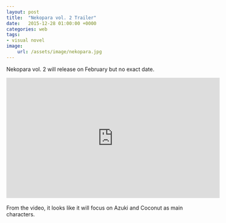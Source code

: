 ```yaml
---
layout: post
title:  "Nekopara vol. 2 Trailer"
date:   2015-12-28 01:00:00 +0000
categories: web
tags:
- visual novel
image:
    url: /assets/image/nekopara.jpg
---
```



Nekopara vol. 2 will release on February but no exact date.
<div class="videoWrapper">
<iframe width="560" height="315" src="https://www.youtube.com/embed/SA4t-uiccCA" frameborder="0" allowfullscreen></iframe>
</div>
<br>
From the video, it looks like it will focus on Azuki and Coconut as main characters.


